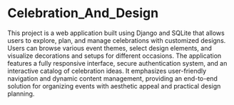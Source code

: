 # Celebration_And_Design
This project is a web application built using Django and SQLite that allows users to explore, plan, and manage celebrations with customized designs. Users can browse various event themes, select design elements, and visualize decorations and setups for different occasions. The application features a fully responsive interface, secure authentication system, and an interactive catalog of celebration ideas. It emphasizes user-friendly navigation and dynamic content management, providing an end-to-end solution for organizing events with aesthetic appeal and practical design planning.
